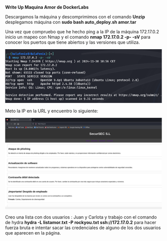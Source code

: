 **Write Up Maquina Amor de DockerLabs**

Descargamos la máquina y descomprimimos con el comando **Unzip** desplegamos máquina con **sudo bash auto_deploy.sh amor.tar**

Una vez que compruebo que he hecho ping a la IP de la máquina 172.17.0.2 inicio un mapeo con Nmap y el comando **nmap 172.17.0.2 -p- -sV** para conocer los puertos que tiene abiertos y las versiones que utiliza.

![alt text](assets/img1.png)

Meto la IP en la URL y encuentro lo siguiente:

![alt text](assets/img2.png)

Creo una lista con dos usuarios : Juan y Carlota y trabajo con el comando de hydra **hydra -L listamor.txt -P rockyou.txt ssh://172.17.0.2** para hacer fuerza bruta e intentar sacar las credenciales de alguno de los dos usuarios que aparecen en la página.
